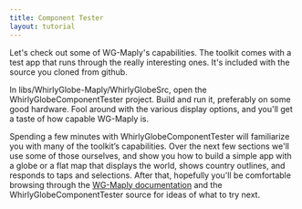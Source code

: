 ```yaml
---
title: Component Tester
layout: tutorial
---
```


Let's check out some of WG-­Maply's capabilities.  The toolkit comes with a test app that runs through the really interesting ones.  It's included with the source you cloned from github.

In libs/WhirlyGlobe-Maply/WhirlyGlobeSrc, open the WhirlyGlobeComponentTester project. Build and run it, preferably on some good hardware. Fool around with the various display options, and you'll get a taste of how capable WG-­Maply is.

Spending a few minutes with WhirlyGlobeComponentTester will familiarize you with many of the toolkit’s capabilities. Over the next few sections we'll use some of those ourselves, and show you how to build a simple app with a globe or a flat map that displays the world, shows country outlines, and responds to taps and selections. After that, hopefully you'll be comfortable browsing through the [WG-Maply documentation](http://mousebird.github.io/WhirlyGlobe/documentation/2_3/) and the WhirlyGlobeComponentTester source for ideas of what to try next.

